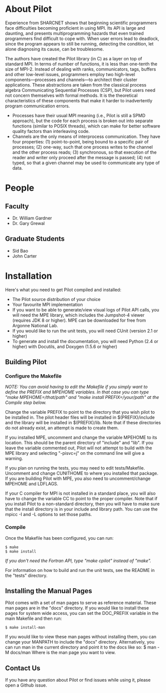 # About Pilot

Experience from SHARCNET shows that beginning scientific programmers face difficulties becoming proficient in using MPI. Its API is large and daunting, and presents multiprogramming hazards that even trained programmers find difficult to cope with. When user errors lead to deadlock, since the program appears to still be running, detecting the condition, let alone diagnosing its cause, can be troublesome.

The authors have created the Pilot library (in C) as a layer on top of standard MPI. In terms of number of functions, it is less than one-tenth the size of MPI-2. Instead of dealing with ranks, communicators, tags, buffers and other low-level issues, programmers employ two high-level components—processes and channels—to architect their cluster applications. These abstractions are taken from the classical process algebra Communicating Sequential Processes (CSP), but Pilot users need not concern themselves with formal methods. It is the theoretical characteristics of these components that make it harder to inadvertently program communication errors.

* Processes have their usual MPI meaning (i.e., Pilot is still a SPMD approach), but the code for each process is broken out into separate functions (similar to POSIX threads), which can make for better software quality factors than interleaving code.
* Channels are the only means of interprocess communication. They have four properties: (1) point-to-point, being bound to a specific pair of processes; (2) one-way, such that one process writes to the channel and the other process reads; (3) synchronous, so that execution of the reader and writer only proceed after the message is passed; (4) not typed, so that a given channel may be used to communicate any type of data.

# People
## Faculty
* Dr. William Gardner
* Dr. Gary Grewal

## Graduate Students
* Sid Bao
* John Carter

# Installation

Here's what you need to get Pilot compiled and installed:
* The Pilot source distribution of your choice
* Your favourite MPI implementation
* If you want to be able to generate/view visual logs of Pilot API calls, you will need the MPE library, which includes the Jumpshot-4 viewer (requires JDK 8 or higher). MPE can be downloaded for free from Argonne National Lab.
* If you would like to run the unit tests, you will need CUnit (version 2.1 or higher)
* To generate and install the documentation, you will need Python (2.4 or higher) with Docutils, and Doxygen (1.5.6 or higher)

## Building Pilot

### Configure the Makefile

*NOTE: You can avoid having to edit the Makefile if you simply want to define the PREFIX and MPEHOME variables. In that case you can type "make MPEHOME=/that/path" and "make install PREFIX=/your/path" at the Compile step below.*

Change the variable PREFIX to point to the directory that you wish pilot to be installed in. The pilot header files will be installed in $(PREFIX)/include and the library will be installed in $(PREFIX)/lib. Note that if these directories do not already exist, an attempt is made to create them.

If you installed MPE, uncomment and change the variable MPEHOME to its location. This should be the parent directory of "include" and "lib". If you leave the variable commented out, Pilot will not attempt to build with the MPE library and selecting "-pisvc=j" on the command line will give a warning.

If you plan on running the tests, you may need to edit tests/Makefile. Uncomment and change CUNITHOME to where you installed that package. If you are building Pilot with MPE, you also need to uncomment/change MPEHOME and LDFLAGS.

If your C compiler for MPI is not installed in a standard place, you will also have to change the variable CC to point to the proper compiler.
Note that if you install Pilot to a non-standard directory, then you will have to make sure that the install directory is in your include and library path. You can use the mpicc -I and -L options to set those paths.

### Compile

Once the Makefile has been configured, you can run:

```
$ make
$ make install
```

*If you don't need the Fortran API, type "make cpilot" instead of "make".*

For information on how to build and run the unit tests, see the README in the "tests" directory.

## Installing the Manual Pages

Pilot comes with a set of man pages to serve as reference material. These man pages are in the "docs" directory. If you would like to install these pages for system wide access, you can set the DOC_PREFIX variable in the main Makefile and then run:

```
$ make install-man
```

If you would like to view these man pages without installing them, you can change your MANPATH to include the "docs" directory. Alternatively, you can run man in the current directory and point it to the docs like so:
$ man -M docs/man <page>
Where <page> is the man page you want to view.


## Contact Us
If you have any question about Pilot or find issues while using it, please open a Github issue.

